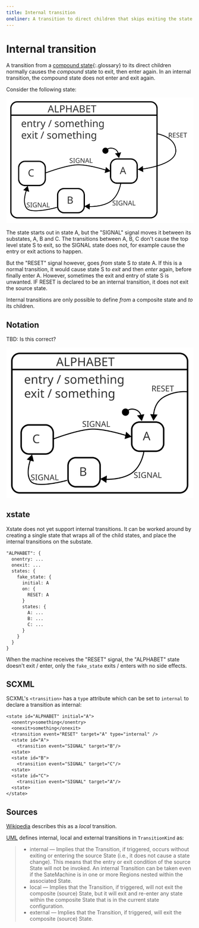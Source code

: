 ```yaml
---
title: Internal transition
oneliner: A transition to direct children that skips exiting the state in question
---
```


# Internal transition

A transition from a [compound state](compound-state.html){:.glossary} to its direct children normally causes the _compound_ state to exit, then enter again.  In an internal transition, the compound state does not enter and exit again.

Consider the following state:

![A state S with entry and exit actions, three substates A, B, C and a transition from the state to a substate](external-transition.svg)

The state starts out in state A, but the "SIGNAL" signal moves it between its substates, A, B and C.  The transitions between A, B, C don't cause the top level state S to exit, so the SIGNAL state does not, for example cause the entry or exit actions to happen.

But the "RESET" signal however, goes _from_ state S _to_ state A.  If this is a normal transition, it would cause state S to _exit_ and then _enter_ again, before finally enter A.  However, sometimes the exit and entry of state S is unwanted.  IF RESET is declared to be an internal transition, it does not exit the source state.

Internal transitions are only possible to define _from_ a composite state and _to_ its children.

## Notation

TBD:  Is this correct?

![A state S with entry and exit actions, three substates A, B, C and an "internal" transition from the state to a substate](internal-transition.svg)


## xstate

Xstate does not yet support internal transitions.  It can be worked around by creating a single state that wraps all of the child states, and place the internal transitions on the substate.

```
"ALPHABET": {
  onentry: ...
  onexit: ...
  states: {
    fake_state: {
      initial: A
      on: {
        RESET: A
      }
      states: {
        A: ...
        B: ...
        C: ...
      }
    }
  }
}
```

When the machine receives the "RESET" signal, the "ALPHABET" state doesn't exit / enter, only the `fake_state` exits / enters with no side effects.

## SCXML

SCXML's `<transition>` has a `type` attribute which can be set to `internal` to declare a transition as internal:

```
<state id="ALPHABET" initial="A">
  <onentry>something</onentry>
  <onexit>something</onexit>
  <transition event="RESET" target="A" type="internal" />
  <state id="A">
    <transition event="SIGNAL" target="B"/>
  <state>
  <state id="B">
    <transition event="SIGNAL" target="C"/>
  <state>
  <state id="C">
    <transition event="SIGNAL" target="A"/>
  <state>
</state>
```

## Sources

[Wikipedia](https://en.wikipedia.org/wiki/UML_state_machine#Local_versus_external_transitions) describes this as a _local_ transition.

[UML](http://www.omg.org/spec/UML/) defines internal, local and external transitions in `TransitionKind` as:

> * internal — Implies that the Transition, if triggered, occurs without exiting or entering the source State (i.e., it does not
cause a state change). This means that the entry or exit condition of the source State will not be invoked. An
internal Transition can be taken even if the SateMachine is in one or more Regions nested within the associated
State.
> * local — Implies that the Transition, if triggered, will not exit the composite (source) State, but it will exit and re-enter
any state within the composite State that is in the current state configuration.
> * external — Implies that the Transition, if triggered, will exit the composite (source) State.
